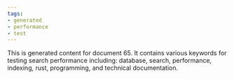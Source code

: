 ```yaml
---
tags:
- generated
- performance
- test
---
```

This is generated content for document 65. It contains various keywords for testing search performance including: database, search, performance, indexing, rust, programming, and technical documentation.